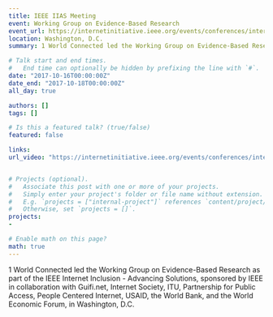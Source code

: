 ```yaml
---
title: IEEE IIAS Meeting
event: Working Group on Evidence-Based Research 
event_url: https://internetinitiative.ieee.org/events/conferences/internet-inclusion-advancing-solutions-16-october-2017
location: Washington, D.C.
summary: 1 World Connected led the Working Group on Evidence-Based Research at the IEEE IIAS Meeting in October 2017

# Talk start and end times.
#   End time can optionally be hidden by prefixing the line with `#`.
date: "2017-10-16T00:00:00Z"
date_end: "2017-10-18T00:00:00Z"
all_day: true

authors: []
tags: []

# Is this a featured talk? (true/false)
featured: false

links:
url_video: "https://internetinitiative.ieee.org/events/conferences/internet-inclusion-advancing-solutions-16-october-2017"


# Projects (optional).
#   Associate this post with one or more of your projects.
#   Simply enter your project's folder or file name without extension.
#   E.g. `projects = ["internal-project"]` references `content/project/deep-learning/index.md`.
#   Otherwise, set `projects = []`.
projects:
- 

# Enable math on this page?
math: true
---
```


1 World Connected led the Working Group on Evidence-Based Research as part of the IEEE Internet Inclusion -  Advancing Solutions, sponsored by IEEE in collaboration with Guifi.net, Internet Society, ITU, Partnership for Public Access, People Centered Internet, USAID, the World Bank, and the World Economic Forum,  in Washington, D.C. 


